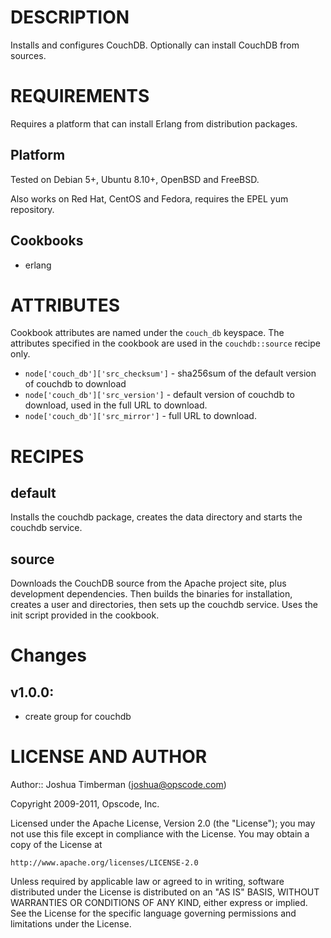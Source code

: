 DESCRIPTION
===========

Installs and configures CouchDB. Optionally can install CouchDB from sources.

REQUIREMENTS
============

Requires a platform that can install Erlang from distribution packages.

## Platform

Tested on Debian 5+, Ubuntu 8.10+, OpenBSD and FreeBSD.

Also works on Red Hat, CentOS and Fedora, requires the EPEL yum repository.

## Cookbooks

* erlang

ATTRIBUTES
==========

Cookbook attributes are named under the `couch_db` keyspace. The attributes specified in the cookbook are used in the `couchdb::source` recipe only.

* `node['couch_db']['src_checksum']` - sha256sum of the default version of couchdb to download
* `node['couch_db']['src_version']` - default version of couchdb to download, used in the full URL to download.
* `node['couch_db']['src_mirror']` - full URL to download.

RECIPES
=======

default
-------

Installs the couchdb package, creates the data directory and starts the couchdb service.

source
------

Downloads the CouchDB source from the Apache project site, plus development dependencies. Then builds the binaries for installation, creates a user and directories, then sets up the couchdb service. Uses the init script provided in the cookbook.

Changes
=======

## v1.0.0:

* create group for couchdb

LICENSE AND AUTHOR
==================

Author:: Joshua Timberman (<joshua@opscode.com>)

Copyright 2009-2011, Opscode, Inc.

Licensed under the Apache License, Version 2.0 (the "License");
you may not use this file except in compliance with the License.
You may obtain a copy of the License at

    http://www.apache.org/licenses/LICENSE-2.0

Unless required by applicable law or agreed to in writing, software
distributed under the License is distributed on an "AS IS" BASIS,
WITHOUT WARRANTIES OR CONDITIONS OF ANY KIND, either express or implied.
See the License for the specific language governing permissions and
limitations under the License.

